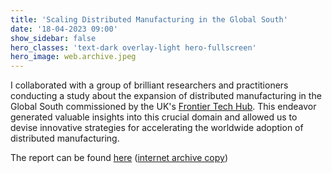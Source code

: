 ```yaml
---
title: 'Scaling Distributed Manufacturing in the Global South'
date: '18-04-2023 09:00'
show_sidebar: false
hero_classes: 'text-dark overlay-light hero-fullscreen'
hero_image: web.archive.jpeg
---
```


I collaborated with a group of brilliant researchers and practitioners conducting a study about the expansion of distributed manufacturing in the Global South commissioned by the UK's [Frontier Tech Hub](https://www.frontiertechhub.org/). This endeavor generated valuable insights into this crucial domain and allowed us to devise innovative strategies for accelerating the worldwide adoption of distributed manufacturing.

The report can be found [here](https://www.frontiertechhub.org/resources/dm-evidence/) ([internet archive copy](https://web.archive.org/web/20230419093958/https://www.frontiertechhub.org/resources/dm-evidence/))
